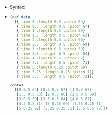 - Syntax:
- ```clojure
  (def data 
    [{:time 0 :length 0.5 :pitch 64}
     {:time 0.5 :length 0.5 :pitch 67}
     {:time 1 :length 0.5 :pitch 59}
     {:time 1.5 :length 0.5 :pitch 63}
     {:time 2 :length 0.5 :pitch 66}
     {:time 2.5 :length 0.5 :pitch 69}
     {:time 3 :length 0.5 :pitch 59}
     {:time 3.5 :length 0.5 :pitch 64}
     {:time 4 :length 0.5 :pitch 67}
     {:time 4.5 :length 0.5 :pitch 71}
     {:time 5 :length 0.25 :pitch 69}
     {:time 5.25 :length 0.25 :pitch 71}
     {:time 5.5 :length 0.5 :pitch 72}])
  
  (notes
    [[0 0.5 64] [0.5 0.5 67] [1 0.5 67]
     [1.5 0.5 63] [2 0.5 66] [2.5 0.5 69]
     [3 0.5 59] [3.5 0.5 64] [4 0.5 67]
     [4.5 0.5 71] [5 0.25 69] [5.25 0.25 71]
     [5 0.25 69] [5.25 0.25 71] [5.5 0.5 72]])
  ```
